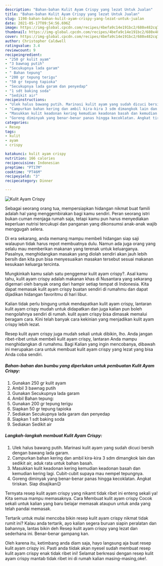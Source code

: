 ```yaml
---
description: "Bahan-bahan Kulit Ayam Crispy yang lezat Untuk Jualan"
title: "Bahan-bahan Kulit Ayam Crispy yang lezat Untuk Jualan"
slug: 1198-bahan-bahan-kulit-ayam-crispy-yang-lezat-untuk-jualan
date: 2021-05-17T09:54:56.696Z
image: https://img-global.cpcdn.com/recipes/4befa9c14e191bc2/680x482cq70/kulit-ayam-crispy-foto-resep-utama.jpg
thumbnail: https://img-global.cpcdn.com/recipes/4befa9c14e191bc2/680x482cq70/kulit-ayam-crispy-foto-resep-utama.jpg
cover: https://img-global.cpcdn.com/recipes/4befa9c14e191bc2/680x482cq70/kulit-ayam-crispy-foto-resep-utama.jpg
author: Christopher Caldwell
ratingvalue: 3.4
reviewcount: 9
recipeingredient:
- "250 gr kulit ayam"
- "3 bawnag putih"
- "Secukupnya lada garam"
- " Bahan tepung"
- "200 gr tepung terigu"
- "50 gr tepung tapioka"
- "Secukupnya lada garam dan penyedap"
- "1 sdt baking soda"
- "Sedikit air"
recipeinstructions:
- "Ulek halus bawang putih. Marinasi kulit ayam yang sudah dicuci bersih dengan bawang lada garam."
- "Campurkan bahan kering dan ambil kira-kira 3 sdm dimangkok lain dan sedikit air, aduk rata untuk bahan basah."
- "Masukkan kulit keadonan kering kemudian keadonan basah dan kemudian kering lagi. Cubit-cubit supaya mau nempel tepungnya."
- "Goreng diminyak yang benar-benar panas hingga kecoklatan. Angkat tiriskan. Siap disajikan😉"
categories:
- Resep
tags:
- kulit
- ayam
- crispy

katakunci: kulit ayam crispy 
nutrition: 166 calories
recipecuisine: Indonesian
preptime: "PT17M"
cooktime: "PT46M"
recipeyield: "3"
recipecategory: Dinner

---
```



![Kulit Ayam Crispy](https://img-global.cpcdn.com/recipes/4befa9c14e191bc2/680x482cq70/kulit-ayam-crispy-foto-resep-utama.jpg)

Sebagai seorang orang tua, mempersiapkan hidangan nikmat buat famili adalah hal yang menggembirakan bagi kamu sendiri. Peran seorang istri bukan cuman menjaga rumah saja, tetapi kamu pun harus menyediakan keperluan nutrisi tercukupi dan panganan yang dikonsumsi anak-anak wajib menggugah selera.

Di era  sekarang, anda memang mampu membeli hidangan siap saji walaupun tidak harus repot membuatnya dulu. Namun ada juga orang yang selalu mau memberikan makanan yang terenak untuk keluarganya. Pasalnya, menghidangkan masakan yang diolah sendiri akan jauh lebih bersih dan kita pun bisa menyesuaikan masakan tersebut sesuai makanan kesukaan keluarga tercinta. 



Mungkinkah kamu salah satu penggemar kulit ayam crispy?. Asal kamu tahu, kulit ayam crispy adalah makanan khas di Nusantara yang sekarang digemari oleh banyak orang dari hampir setiap tempat di Indonesia. Kita dapat memasak kulit ayam crispy buatan sendiri di rumahmu dan dapat dijadikan hidangan favoritmu di hari libur.

Kalian tidak perlu bingung untuk mendapatkan kulit ayam crispy, lantaran kulit ayam crispy mudah untuk didapatkan dan juga kalian pun boleh mengolahnya sendiri di rumah. kulit ayam crispy bisa dimasak memalui beragam cara. Kini telah banyak cara kekinian yang menjadikan kulit ayam crispy lebih lezat.

Resep kulit ayam crispy juga mudah sekali untuk dibikin, lho. Anda jangan ribet-ribet untuk membeli kulit ayam crispy, lantaran Anda mampu menghidangkan di rumahmu. Bagi Kalian yang ingin mencobanya, dibawah ini merupakan cara untuk membuat kulit ayam crispy yang lezat yang bisa Anda coba sendiri.

<!--inarticleads1-->

##### Bahan-bahan dan bumbu yang diperlukan untuk pembuatan Kulit Ayam Crispy:

1. Gunakan 250 gr kulit ayam
1. Ambil 3 bawnag putih
1. Gunakan Secukupnya lada garam
1. Ambil  Bahan tepung:
1. Gunakan 200 gr tepung terigu
1. Siapkan 50 gr tepung tapioka
1. Sediakan Secukupnya lada garam dan penyedap
1. Siapkan 1 sdt baking soda
1. Sediakan Sedikit air




<!--inarticleads2-->

##### Langkah-langkah membuat Kulit Ayam Crispy:

1. Ulek halus bawang putih. Marinasi kulit ayam yang sudah dicuci bersih dengan bawang lada garam.
1. Campurkan bahan kering dan ambil kira-kira 3 sdm dimangkok lain dan sedikit air, aduk rata untuk bahan basah.
1. Masukkan kulit keadonan kering kemudian keadonan basah dan kemudian kering lagi. Cubit-cubit supaya mau nempel tepungnya.
1. Goreng diminyak yang benar-benar panas hingga kecoklatan. Angkat tiriskan. Siap disajikan😉




Ternyata resep kulit ayam crispy yang nikamt tidak ribet ini enteng sekali ya! Kita semua mampu memasaknya. Cara Membuat kulit ayam crispy Cocok sekali untuk kalian yang baru belajar memasak ataupun untuk anda yang telah pandai memasak.

Tertarik untuk mulai mencoba bikin resep kulit ayam crispy nikmat tidak rumit ini? Kalau anda tertarik, ayo kalian segera buruan siapin peralatan dan bahannya, lantas bikin deh Resep kulit ayam crispy yang lezat dan sederhana ini. Benar-benar gampang kan. 

Oleh karena itu, ketimbang anda diam saja, hayo langsung aja buat resep kulit ayam crispy ini. Pasti anda tiidak akan nyesel sudah membuat resep kulit ayam crispy enak tidak ribet ini! Selamat berkreasi dengan resep kulit ayam crispy mantab tidak ribet ini di rumah kalian masing-masing,oke!.

